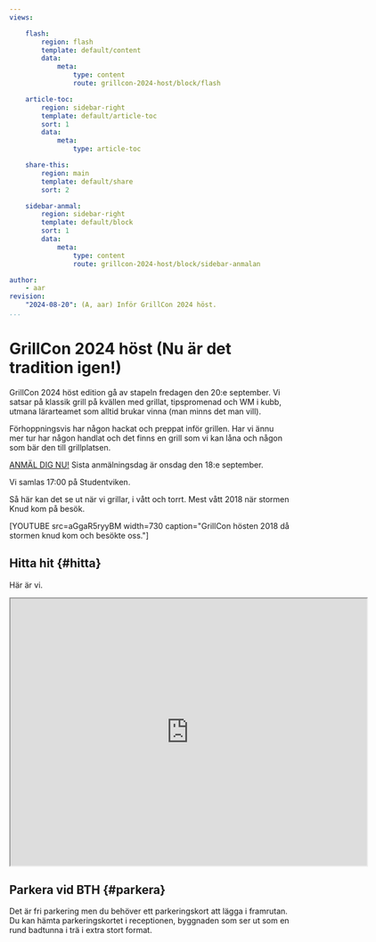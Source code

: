 ```yaml
---
views:

    flash:
        region: flash
        template: default/content
        data:
            meta:
                type: content
                route: grillcon-2024-host/block/flash

    article-toc:
        region: sidebar-right
        template: default/article-toc
        sort: 1
        data:
            meta:
                type: article-toc

    share-this:
        region: main
        template: default/share
        sort: 2

    sidebar-anmal:
        region: sidebar-right
        template: default/block
        sort: 1
        data:
            meta:
                type: content
                route: grillcon-2024-host/block/sidebar-anmalan

author:
    - aar
revision:
    "2024-08-20": (A, aar) Inför GrillCon 2024 höst.
...
```

GrillCon 2024 höst (Nu är det tradition igen!)
===============================

GrillCon 2024 höst edition gå av stapeln fredagen den 20:e september. Vi satsar på klassik grill på kvällen med grillat, tipspromenad och WM i kubb, utmana lärarteamet som alltid brukar vinna (man minns det man vill).

Förhoppningsvis har någon hackat och preppat inför grillen. Har vi ännu mer tur har någon handlat och det finns en grill som vi kan låna och någon som bär den till grillplatsen.

[ANMÄL DIG NU!](https://forms.gle/n7EGEPkRCsnDahSA7) Sista anmälningsdag är onsdag den 18:e september.


Vi samlas 17:00 på Studentviken.

Så här kan det se ut när vi grillar, i vått och torrt. Mest vått 2018 när stormen Knud kom på besök.

[YOUTUBE src=aGgaR5ryyBM width=730 caption="GrillCon hösten 2018 då stormen knud kom och besökte oss."]


Hitta hit {#hitta}
--------------------------------

Här är vi.

<iframe src="https://www.google.com/maps/d/u/0/embed?mid=1UNmeJUpCMmbFy7dAFLzOwzwfFps" width="640" height="480"></iframe>



Parkera vid BTH {#parkera}
--------------------------------

Det är fri parkering men du behöver ett parkeringskort att lägga i framrutan. Du kan hämta parkeringskortet i receptionen, byggnaden som ser ut som en rund badtunna i trä i extra stort format.
